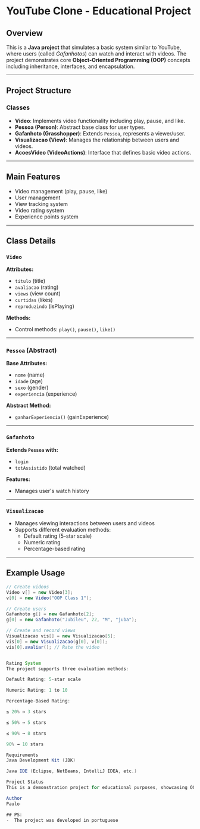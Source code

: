 # YouTube Clone - Educational Project

## Overview

This is a **Java project** that simulates a basic system similar to YouTube, where users (called *Gafanhotos*) can watch and interact with videos. The project demonstrates core **Object-Oriented Programming (OOP)** concepts including inheritance, interfaces, and encapsulation.

---

## Project Structure

### Classes

- **Video**: Implements video functionality including play, pause, and like.
- **Pessoa (Person)**: Abstract base class for user types.
- **Gafanhoto (Grasshopper)**: Extends `Pessoa`, represents a viewer/user.
- **Visualizacao (View)**: Manages the relationship between users and videos.
- **AcoesVideo (VideoActions)**: Interface that defines basic video actions.

---

## Main Features

- Video management (play, pause, like)
- User management
- View tracking system
- Video rating system
- Experience points system

---

## Class Details

### `Video`

**Attributes:**
- `titulo` (title)
- `avaliacao` (rating)
- `views` (view count)
- `curtidas` (likes)
- `reproduzindo` (isPlaying)

**Methods:**
- Control methods: `play()`, `pause()`, `like()`

---

### `Pessoa` (Abstract)

**Base Attributes:**
- `nome` (name)
- `idade` (age)
- `sexo` (gender)
- `experiencia` (experience)

**Abstract Method:**
- `ganharExperiencia()` (gainExperience)

---

### `Gafanhoto`

**Extends `Pessoa` with:**
- `login`
- `totAssistido` (total watched)

**Features:**
- Manages user's watch history

---

### `Visualizacao`

- Manages viewing interactions between users and videos
- Supports different evaluation methods:
  - Default rating (5-star scale)
  - Numeric rating
  - Percentage-based rating

---

## Example Usage

```java
// Create videos
Video v[] = new Video[3];
v[0] = new Video("OOP Class 1");

// Create users
Gafanhoto g[] = new Gafanhoto[2];
g[0] = new Gafanhoto("Jubileu", 22, "M", "juba");

// Create and record views
Visualizacao vis[] = new Visualizacao[5];
vis[0] = new Visualizacao(g[0], v[0]);
vis[0].avaliar(); // Rate the video


Rating System
The project supports three evaluation methods:

Default Rating: 5-star scale

Numeric Rating: 1 to 10

Percentage-Based Rating:

≤ 20% → 3 stars

≤ 50% → 5 stars

≤ 90% → 8 stars

90% → 10 stars

Requirements
Java Development Kit (JDK)

Java IDE (Eclipse, NetBeans, IntelliJ IDEA, etc.)

Project Status
This is a demonstration project for educational purposes, showcasing OOP concepts in Java.

Author
Paulo

## PS:
-  The project was developed in portuguese 

